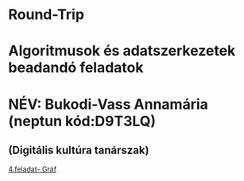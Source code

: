 # Round-Trip
<!DOCTYPE html>
<html>

<h1> Algoritmusok és adatszerkezetek beadandó feladatok </h1>
<h1> NÉV: Bukodi-Vass Annamária (neptun kód:D9T3LQ)</h1>
<h2> (Digitális kultúra tanárszak)</h2>
<html lang="hu">
<head>
    <meta charset="UTF-8">
    <meta name="viewport" content="width=device-width, initial-scale=1.0">
    <meta name="author" content="Bukodi-Vass Annamária">

</head>
<body>
       
  
  <a href="https://github.com/bvannamaria/Round_trip.git"> 4.feladat- Gráf</a>
</body>
